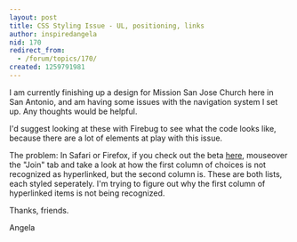 ```yaml
---
layout: post
title: CSS Styling Issue - UL, positioning, links
author: inspiredangela
nid: 170
redirect_from:
  - /forum/topics/170/
created: 1259791981
---
```

<p class="rteleft">I am currently finishing up a design for Mission San Jose Church here in San Antonio, and am having some issues with the navigation system I set up. Any thoughts would be helpful.</p>
<p class="rteleft">I'd suggest looking at these with Firebug to see what the code looks like, because there are a lot of elements at play with this issue.</p>
<p class="rteleft">The problem: In Safari or Firefox, if you check out the beta <a href="http://www.drew-walker.com/sanjose">here</a>, mouseover the &quot;Join&quot; tab and take a look at how the first column of choices is not recognized as hyperlinked, but the second column is. These are both lists, each styled seperately. I'm trying to figure out why the first column of hyperlinked items is not being recognized.</p>
<p class="rteleft">Thanks, friends.</p>
<p class="rteleft">Angela</p>
